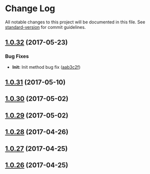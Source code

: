 # Change Log

All notable changes to this project will be documented in this file. See [standard-version](https://github.com/conventional-changelog/standard-version) for commit guidelines.

<a name="1.0.32"></a>
## [1.0.32](https://github.com/CrazySquirrel/CSLogger/compare/v1.0.31...v1.0.32) (2017-05-23)


### Bug Fixes

* **Init:** Init method bug fix ([aab3c2f](https://github.com/CrazySquirrel/CSLogger/commit/aab3c2f))



<a name="1.0.31"></a>
## [1.0.31](https://github.com/CrazySquirrel/CSLogger/compare/v1.0.30...v1.0.31) (2017-05-10)



<a name="1.0.30"></a>
## [1.0.30](https://github.com/CrazySquirrel/CSLogger/compare/v1.0.29...v1.0.30) (2017-05-02)



<a name="1.0.29"></a>
## [1.0.29](https://github.com/CrazySquirrel/CSLogger/compare/v1.0.28...v1.0.29) (2017-05-02)



<a name="1.0.28"></a>
## [1.0.28](https://github.com/CrazySquirrel/CSLogger/compare/v1.0.27...v1.0.28) (2017-04-26)



<a name="1.0.27"></a>
## [1.0.27](https://github.com/CrazySquirrel/CSLogger/compare/v1.0.26...v1.0.27) (2017-04-25)



<a name="1.0.26"></a>
## [1.0.26](https://github.com/CrazySquirrel/CSLogger/compare/v1.0.25...v1.0.26) (2017-04-25)
